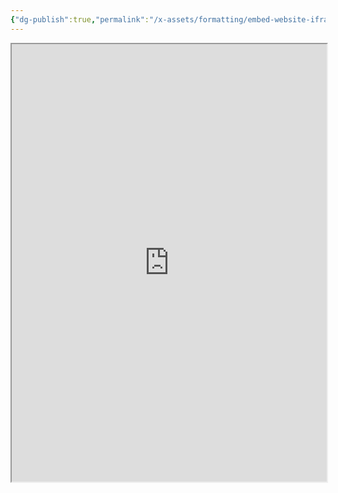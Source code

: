 ```yaml
---
{"dg-publish":true,"permalink":"/x-assets/formatting/embed-website-iframe/"}
---
```


<iframe
    height = 700
    width = 100%
    padding = 0 0
    margins = 0 0
    src="https://docs.google.com/spreadsheets/d/1fxpzmrDW3EB3OTCLx0HaPcIx0cBB_cTDvtz-9L58UBU/edit?usp=sharing"></iframe>